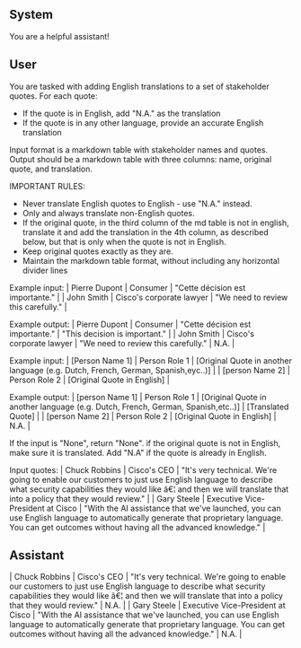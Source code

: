 ## System

You are a helpful assistant!

## User


You are tasked with adding English translations to a set of stakeholder quotes. For each quote:
- If the quote is in English, add "N.A." as the translation
- If the quote is in any other language, provide an accurate English translation

Input format is a markdown table with stakeholder names and quotes.
Output should be a markdown table with three columns: name, original quote, and translation.

IMPORTANT RULES:
- Never translate English quotes to English - use "N.A." instead.
- Only and always translate non-English quotes.
- If the original quote, in the third column of the md table is not in english, translate it and add the translation in the 4th column, as described below, but that is only when the quote is not in English.
- Keep original quotes exactly as they are.
- Maintain the markdown table format, without including any horizontal divider lines

Example input:
| Pierre Dupont | Consumer | "Cette décision est importante." |
| John Smith | Cisco's corporate lawyer | "We need to review this carefully." |

Example output:
| Pierre Dupont | Consumer | "Cette décision est importante." | "This decision is important." |
| John Smith | Cisco's corporate lawyer | "We need to review this carefully." | N.A. |

Example input:
| [Person Name 1] | Person Role 1 | [Original Quote in another language (e.g. Dutch, French, German, Spanish,eyc..)] |
| [person Name 2] | Person Role 2 | [Original Quote in English] |

Example output:
| [person Name 1] | Person Role 1 | [Original Quote in another language (e.g. Dutch, French, German, Spanish,etc..)] | [Translated Quote] |
| [person Name 2] | Person Role 2 | [Original Quote in English] | N.A. |

If the input is "None", return "None". if the original quote is not in English, make sure it is translated. Add "N.A" if the quote is already in English.

Input quotes:
| Chuck Robbins | Cisco's CEO | "It's very technical. We're going to enable our customers to just use English language to describe what security capabilities they would like â€¦ and then we will translate that into a policy that they would review." |
| Gary Steele | Executive Vice-President at Cisco | "With the AI assistance that we've launched, you can use English language to automatically generate that proprietary language. You can get outcomes without having all the advanced knowledge." |
        

## Assistant

| Chuck Robbins | Cisco's CEO | "It's very technical. We're going to enable our customers to just use English language to describe what security capabilities they would like â€¦ and then we will translate that into a policy that they would review." | N.A. |
| Gary Steele | Executive Vice-President at Cisco | "With the AI assistance that we've launched, you can use English language to automatically generate that proprietary language. You can get outcomes without having all the advanced knowledge." | N.A. |

